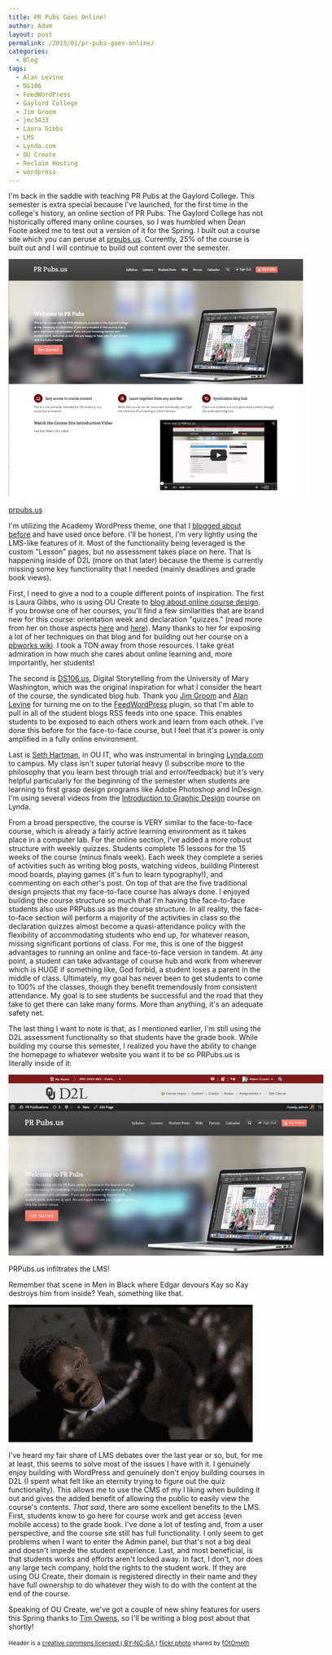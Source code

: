 ```yaml
---
title: PR Pubs Goes Online!
author: Adam
layout: post
permalink: /2015/01/pr-pubs-goes-online/
categories:
  - Blog
tags:
  - Alan Levine
  - DS106
  - FeedWordPress
  - Gaylord College
  - Jim Groom
  - jmc3433
  - Laura Gibbs
  - LMS
  - Lynda.com
  - OU Create
  - Reclaim Hosting
  - wordpress
---
```

I'm back in the saddle with teaching PR Pubs at the Gaylord College. This semester is extra special because I've launched, for the first time in the college's history, an online section of PR Pubs. The Gaylord College has not historically offered many online courses, so I was humbled when Dean Foote asked me to test out a version of it for the Spring. I built out a course site which you can peruse at [prpubs.us][1]. Currently, 25% of the course is built out and I will continue to build out content over the semester.

<div id="attachment_347" style="width: 579px" class="wp-caption aligncenter">
  <a href="http://prpubs.us"><img  src="/uploads/2015/01/prpubs-1024x826.png" /></a>

  <p class="wp-caption-text">
    <a href="http://prpubs.us">prpubs.us</a>
  </p>
</div>

I'm utilizing the Academy WordPress theme, one that I [blogged about before][2] and have used once before. I'll be honest, I'm very lightly using the LMS-like features of it. Most of the functionality being leveraged is the custom "Lesson" pages, but no assessment takes place on here. That is happening inside of D2L (more on that later) because the theme is currently missing some key functionality that I needed (mainly deadlines and grade book views).

First, I need to give a nod to a couple different points of inspiration. The first is Laura Gibbs, who is using OU Create to [blog about online course design][3]. If you browse one of her courses, you'll find a few similarities that are brand new for this course: orientation week and declaration "quizzes." (read more from her on those aspects [here][4] and [here][5]). Many thanks to her for exposing a lot of her techniques on that blog and for building out her course on a [pbworks wiki][6]. I took a TON away from those resources. I take great admiration in how much she cares about online learning and, more importantly, her students!

The second is [DS106.us][7], Digital Storytelling from the University of Mary Washington, which was the original inspiration for what I consider the heart of the course, the syndicated blog hub. Thank you <a href="http://bavatuesdays.com" target="_blank">Jim Groom</a> and <a href="http://cogdogblog.com" target="_blank">Alan Levine</a> for turning me on to the <a href="http://feedwordpress.radgeek.com" target="_blank">FeedWordPress</a> plugin, so that I'm able to pull in all of the student blogs RSS feeds into one space. This enables students to be exposed to each others work and learn from each othek. I've done this before for the face-to-face course, but I feel that it's power is only amplified in a fully online environment.

Last is <a href="http://mycreativesight.com" target="_blank">Seth Hartman</a>, in OU IT, who was instrumental in bringing [Lynda.com][8] to campus. My class isn't super tutorial heavy (I subscribe more to the philosophy that you learn best through trial and error/feedback) but it's very helpful particularly for the beginning of the semester when students are learning to first grasp design programs like Adobe Photoshop and InDesign. I'm using several videos from the [Introduction to Graphic Design][9] course on Lynda.

From a broad perspective, the course is VERY similar to the face-to-face course, which is already a fairly active learning environment as it takes place in a computer lab. For the online section, I've added a more robust structure with weekly quizzes. Students complete 15 lessons for the 15 weeks of the course (minus finals week). Each week they complete a series of activities such as writing blog posts, watching videos, building Pinterest mood boards, playing games (it's fun to learn typography!), and commenting on each other's post. On top of that are the five traditional design projects that my face-to-face course has always done. I enjoyed building the course structure so much that I'm having the face-to-face students also use PRPubs.us as the course structure. In all reality, the face-to-face section will perform a majority of the activities in class so the declaration quizzes almost become a quasi-attendance policy with the flexibility of accommodating students who end up, for whatever reason, missing significant portions of class. For me, this is one of the biggest advantages to running an online and face-to-face version in tandem. At any point, a student can take advantage of course hub and work from wherever which is HUGE if something like, God forbid, a student loses a parent in the middle of class. Ultimately, my goal has never been to get students to come to 100% of the classes, though they benefit tremendously from consistent attendance. My goal is to see students be successful and the road that they take to get there can take many forms. More than anything, it's an adequate safety net.

The last thing I want to note is that, as I mentioned earlier, I'm still using the D2L assessment functionality so that students have the grade book. While building my course this semester, I realized you have the ability to change the homepage to whatever website you want it to be so PRPubs.us is literally inside of it:

<div id="attachment_348" style="width: 619px" class="wp-caption aligncenter">
  <a href="/uploads/2015/01/Screen-Shot-2015-01-13-at-4.39.43-PM.png"><img src="/uploads/2015/01/Screen-Shot-2015-01-13-at-4.39.43-PM-1024x588.png" /></a>

  <p class="wp-caption-text">
    PRPubs.us infiltrates the LMS!
  </p>
</div>

Remember that scene in Men in Black where Edgar devours Kay so Kay destroys him from inside? Yeah, something like that.

[<img src="/uploads/2015/01/yx5r9B.gif">][10]

I've heard my fair share of LMS debates over the last year or so, but, for me at least, this seems to solve most of the issues I have with it. I genuinely enjoy building with WordPress and genuinely don't enjoy building courses in D2L (I spent what felt like an eternity trying to figure out the quiz functionality). This allows me to use the CMS of my l liking when building it out and gives the added benefit of allowing the public to easily view the course's contents. *That said*, there are some excellent benefits to the LMS. First, students know to go here for course work and get access (even mobile access) to the grade book. I've done a lot of testing and, from a user perspective, and the course site still has full functionality. I only seem to get problems when I want to enter the Admin panel, but that's not a big deal and doesn't impede the student experience. Last, and most beneficial, is that students works and efforts aren't locked away. In fact, I don't, nor does any large tech company, hold the rights to the student work. If they are using OU Create, their domain is registered directly in their name and they have full ownership to do whatever they wish to do with the content at the end of the course.

Speaking of OU Create, we've got a couple of new shiny features for users this Spring thanks to <a href="http://timowens.io" target="_blank">Tim Owens</a>, so I'll be writing a blog post about that shortly!

<small>Header is a <a href="http://creativecommons.org/licenses/by-nc-sa/2.0/">creative commons licensed ( BY-NC-SA )</a> <a title="online" href="http://flickr.com/photos/gotowefoto/15718397227">flickr photo</a> shared by <a href="http://flickr.com/people/gotowefoto">fOtOmoth</a></small>

 [1]: http://prpubs.us
 [2]: http://adamcroom.com/2014/09/is-lms-a-new-market-for-wordpress-themes/
 [3]: http://anatomy.lauragibbs.net
 [4]: http://anatomy.lauragibbs.net/2014/09/grading.html
 [5]: http://anatomy.lauragibbs.net/2014/09/favorite-places-first-blog-post.html
 [6]: http://onlinecourselady.pbworks.com/w/page/12763866/orientation
 [7]: http://DS106.us
 [8]: http://lynda.com
 [9]: http://www.lynda.com/Illustrator-tutorials/Introduction-Graphic-Design/161817-2.html
 [10]: /uploads/2015/01/yx5r9B.gif
